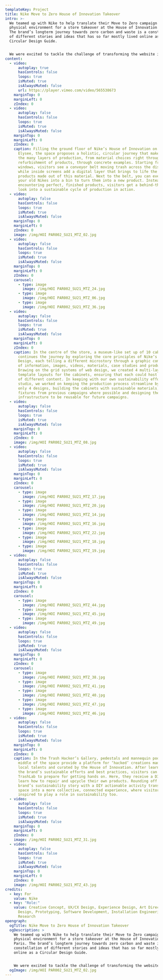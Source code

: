 ```yaml
---
templateKey: Project
title: Nike Move to Zero House of Innovation Takeover
intro: >-
  We teamed up with Nike to help translate their Move to Zero campaign into a
  physical environment for a store takeover at the House of Innovation in Paris.
  The brand’s longterm journey towards zero carbon and waste is a constellation
  of different stories and ideas that has so far mostly lived online as a
  Circular Design Guide. 


  We were excited to tackle the challenge of transforming the website into a dynamic physical space, full of tangible, moving parts; one that both brings customers into the brand’s sustainability story, but also informs, educates and inspires them to become part of the journey by getting involved in caring for their own products.
content:
  - video:
      autoplay: true
      hasControls: false
      loops: true
      isMuted: true
      isAlwaysMuted: false
      url: https://player.vimeo.com/video/565538673
    marginTop: 0
    marginLeft: 0
    zIndex: 0
  - video:
      autoplay: false
      hasControls: false
      loops: true
      isMuted: true
      isAlwaysMuted: false
    marginTop: 0
    marginLeft: 0
    zIndex: 0
    caption: Filling the ground floor of Nike’s House of Innovation on the Champs
      Elysee, the space proposes a holistic, circular journey that makes visible
      the many layers of production, from material choices right through to the
      refurbishment of products, through concrete examples. Starting from the
      windows, visitors see a conveyor belt moving trash across the display,
      while inside screens add a digital layer that brings to life the different
      products made out of this material. Next to the belt, you can even drop
      your old Nikes into a bin to turn them into a new product. Instead of
      encountering perfect, finished products, visitors get a behind-the-scenes
      look into a sustainable cycle of production in action.
  - video:
      autoplay: false
      hasControls: false
      loops: true
      isMuted: true
      isAlwaysMuted: false
    marginTop: 0
    marginLeft: 0
    zIndex: 0
    image: /img/HOI PAR002_SU21_MTZ_02.jpg
  - video:
      autoplay: false
      hasControls: false
      loops: true
      isMuted: true
      isAlwaysMuted: false
    marginTop: 0
    marginLeft: 0
    zIndex: 0
    carousel:
      - type: image
        image: /img/HOI PAR002_SU21_MTZ_24.jpg
      - type: image
        image: /img/HOI PAR002_SU21_MTZ_06.jpg
      - type: image
        image: /img/HOI PAR002_SU21_MTZ_36.jpg
  - video:
      autoplay: false
      hasControls: false
      loops: true
      isMuted: true
      isAlwaysMuted: false
    marginTop: 0
    marginLeft: 0
    zIndex: 0
    caption: In the centre of the store, a museum-like set up of 10 cabinets
      continues the journey by exploring the core principles of Nike’s Circular
      Design, each telling a different microstory through a graphic composition
      of information, images, videos, materials, case studies and products.
      Drawing on the grid systems of web design, we created 4 multi-layered
      template layouts for the cabinets, ensuring that each could host a range
      of different content. In keeping with our own sustainability efforts as a
      studio, we worked on keeping the production process streamline by using
      only 4 designs, building the cabinets with sustainable materials, reusing
      fixtures from previous campaigns where possible and designing the
      infrastructure to be reusable for future campaigns.
  - video:
      autoplay: false
      hasControls: false
      loops: true
      isMuted: true
      isAlwaysMuted: false
    marginTop: 0
    marginLeft: 0
    zIndex: 0
    image: /img/HOI PAR002_SU21_MTZ_08.jpg
  - video:
      autoplay: false
      hasControls: false
      loops: true
      isMuted: true
      isAlwaysMuted: false
    marginTop: 0
    marginLeft: 0
    zIndex: 0
    carousel:
      - type: image
        image: /img/HOI PAR002_SU21_MTZ_17.jpg
      - type: image
        image: /img/HOI PAR002_SU21_MTZ_20.jpg
      - type: image
        image: /img/HOI PAR002_SU21_MTZ_14.jpg
      - type: image
        image: /img/HOI PAR002_SU21_MTZ_16.jpg
      - type: image
        image: /img/HOI PAR002_SU21_MTZ_22.jpg
      - type: image
        image: /img/HOI PAR002_SU21_MTZ_18.jpg
      - type: image
        image: /img/HOI PAR002_SU21_MTZ_19.jpg
  - video:
      autoplay: false
      hasControls: false
      loops: true
      isMuted: true
      isAlwaysMuted: false
    marginTop: 0
    marginLeft: 0
    zIndex: 0
    carousel:
      - type: image
        image: /img/HOI PAR002_SU21_MTZ_44.jpg
      - type: image
        image: /img/HOI PAR002_SU21_MTZ_45.jpg
      - type: image
        image: /img/HOI PAR002_SU21_MTZ_49.jpg
  - video:
      autoplay: false
      hasControls: false
      loops: true
      isMuted: true
      isAlwaysMuted: false
    marginTop: 0
    marginLeft: 0
    zIndex: 0
    carousel:
      - type: image
        image: /img/HOI PAR002_SU21_MTZ_38.jpg
      - type: image
        image: /img/HOI PAR002_SU21_MTZ_41.jpg
      - type: image
        image: /img/HOI PAR002_SU21_MTZ_40.jpg
      - type: image
        image: /img/HOI PAR002_SU21_MTZ_47.jpg
      - type: image
        image: /img/HOI PAR002_SU21_MTZ_46.jpg
  - video:
      autoplay: false
      hasControls: false
      loops: true
      isMuted: true
      isAlwaysMuted: false
    marginTop: 0
    marginLeft: 0
    zIndex: 0
    caption: In the Trash Hacker’s Gallery, pedestals and mannequin podiums in the
      middle of the space provide a platform for ‘hacked’ creations made by
      local talents and curated by the House of Innovation. After learning about
      the brand’s sustainable efforts and best practices, visitors can visit the
      TrashLab to prepare for getting hands on. Here, they receive a DIY kit and
      learn how to repair and upcycle their own products. Rounding off the
      brand’s sustainability story with a DIY actionable activity transforms the
      space into a more collective, connected experience, where visitors are
      inspired to play a role in sustainability too.
  - video:
      autoplay: false
      hasControls: false
      loops: true
      isMuted: true
      isAlwaysMuted: false
    marginTop: 0
    marginLeft: 0
    zIndex: 0
    image: /img/HOI PAR002_SU21_MTZ_31.jpg
  - video:
      autoplay: false
      hasControls: false
      loops: true
      isMuted: true
      isAlwaysMuted: false
    marginTop: 0
    marginLeft: 0
    zIndex: 0
    image: /img/HOI PAR002_SU21_MTZ_43.jpg
credits:
  - key: For
    value: Nike
  - key: "Role:"
    value: Creative Concept, UX/CX Design, Experience Design, Art Direction, Spatial
      Design, Prototyping, Software Development, Installation Engineering,
      Research
opengraph:
  ogTitle: Nike Move to Zero House of Innovation Takeover
  ogDescription: >
    We teamed up with Nike to help translate their Move to Zero campaign into a
    physical environment for a store takeover at the House of Innovation in
    Paris. The brand’s longterm journey towards zero carbon and waste is a
    constellation of different stories and ideas that has so far mostly lived
    online as a Circular Design Guide. 


    We were excited to tackle the challenge of transforming the website into a dynamic physical space, full of tangible, moving parts; one that both brings customers into the brand’s sustainability story, but also informs, educates and inspires them to become part of the journey by getting involved in caring for their own products. 
  ogImage: /img/HOI PAR002_SU21_MTZ_02.jpg
---
```

